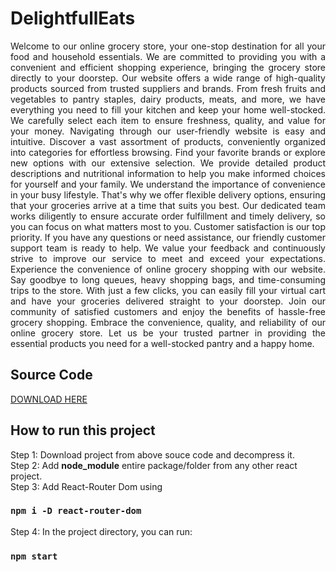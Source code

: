 # DelightfullEats
<p style="text-align:justify" >Welcome to our online grocery store, your one-stop destination for all your food and household essentials. We are committed to providing you with a convenient and efficient shopping experience, bringing the grocery store directly to your doorstep. Our website offers a wide range of high-quality products sourced from trusted suppliers and brands. From fresh fruits and vegetables to pantry staples, dairy products, meats, and more, we have everything you need to fill your kitchen and keep your home well-stocked. We carefully select each item to ensure freshness, quality, and value for your money. Navigating through our user-friendly website is easy and intuitive. Discover a vast assortment of products, conveniently organized into categories for effortless browsing. Find your favorite brands or explore new options with our extensive selection. We provide detailed product descriptions and nutritional information to help you make informed choices for yourself and your family. We understand the importance of convenience in your busy lifestyle. That's why we offer flexible delivery options, ensuring that your groceries arrive at a time that suits you best. Our dedicated team works diligently to ensure accurate order fulfillment and timely delivery, so you can focus on what matters most to you. Customer satisfaction is our top priority. If you have any questions or need assistance, our friendly customer support team is ready to help. We value your feedback and continuously strive to improve our service to meet and exceed your expectations. Experience the convenience of online grocery shopping with our website. Say goodbye to long queues, heavy shopping bags, and time-consuming trips to the store. With just a few clicks, you can easily fill your virtual cart and have your groceries delivered straight to your doorstep. Join our community of satisfied customers and enjoy the benefits of hassle-free grocery shopping. Embrace the convenience, quality, and reliability of our online grocery store. Let us be your trusted partner in providing the essential products you need for a well-stocked pantry and a happy home.</p> 

## Source Code

<a href="https://drive.google.com/file/d/1GpTJts_jAKQ-DaPrN7Je4kI1owvvcrsh/view?usp=sharing" target="_blank">DOWNLOAD HERE</a>

## How to run this project
Step 1: Download project from above souce code and decompress it. <br>
Step 2: Add <b>node_module</b> entire package/folder from any other react project. <br>
Step 3: Add React-Router Dom using 

### `npm i -D react-router-dom`
Step 4: In the project directory, you can run:

### `npm start`
